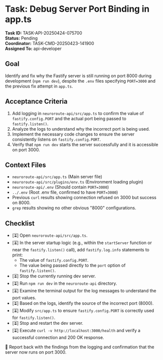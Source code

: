 # Task: Debug Server Port Binding in app.ts

**Task ID:** TASK-API-20250424-075700  
**Status:** Pending  
**Coordinator:** TASK-CMD-20250423-141900  
**Assigned To:** api-developer  

## Goal

Identify and fix why the Fastify server is still running on port 8000 during development (`npm run dev`), despite the `.env` files specifying `PORT=3000` and the previous fix attempt in `app.ts`.

## Acceptance Criteria

1.  Add logging in `neuroroute-api/src/app.ts` to confirm the value of `fastify.config.PORT` and the actual port being passed to `fastify.listen()`.
2.  Analyze the logs to understand why the incorrect port is being used.
3.  Implement the necessary code changes to ensure the server consistently listens on `fastify.config.PORT`.
4.  Verify that `npm run dev` starts the server successfully and it is accessible on port 3000.

## Context Files

- `neuroroute-api/src/app.ts` (Main server file)
- `neuroroute-api/src/plugins/env.ts` (Environment loading plugin)
- `neuroroute-api/.env` (Should contain `PORT=3000`)
- `../.env` (Root .env file, confirmed to have `PORT=3000`)
- Previous `curl` results showing connection refused on 3000 but success on 8000.
- `grep` results showing no other obvious "8000" configurations.

## Checklist

- [⏳] Open `neuroroute-api/src/app.ts`.
- [⏳] In the server startup logic (e.g., within the `startServer` function or near the `fastify.listen()` call), add `fastify.log.info` statements to print:
    - The value of `fastify.config.PORT`.
    - The value being passed directly to the `port` option of `fastify.listen()`.
- [⏳] Stop the currently running dev server.
- [⏳] Run `npm run dev` in the `neuroroute-api` directory.
- [⏳] Examine the terminal output for the log messages to understand the port values.
- [⏳] Based on the logs, identify the source of the incorrect port (8000).
- [⏳] Modify `src/app.ts` to ensure `fastify.config.PORT` is correctly used for `fastify.listen()`.
- [⏳] Stop and restart the dev server.
- [⏳] Execute `curl -v http://localhost:3000/health` and verify a successful connection and 200 OK response.

📣 Report back with the findings from the logging and confirmation that the server now runs on port 3000.
